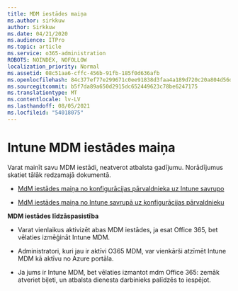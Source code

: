 ```yaml
---
title: MDM iestādes maiņa
ms.author: sirkkuw
author: Sirkkuw
ms.date: 04/21/2020
ms.audience: ITPro
ms.topic: article
ms.service: o365-administration
ROBOTS: NOINDEX, NOFOLLOW
localization_priority: Normal
ms.assetid: 08c51aa6-cffc-456b-91fb-185f0d636afb
ms.openlocfilehash: 84c377ef77e299671c0ee91838d3faa4a189d720c20a804d56d3323823b701c2
ms.sourcegitcommit: b5f7da89a650d2915dc652449623c78be6247175
ms.translationtype: MT
ms.contentlocale: lv-LV
ms.lasthandoff: 08/05/2021
ms.locfileid: "54018075"
---
```

# <a name="change-intune-mdm-authority"></a>Intune MDM iestādes maiņa

Varat mainīt savu MDM iestādi, neatverot atbalsta gadījumu. Norādījumus skatiet tālāk redzamajā dokumentā.
  
- [MdM iestādes maiņa no konfigurācijas pārvaldnieka uz Intune savrupo](https://docs.microsoft.com/configmgr/mdm/deploy-use/migrate-change-mdm-authority)
    
- [MdM iestādes maiņa no Intune savrupā uz konfigurācijas pārvaldnieku](https://docs.microsoft.com/configmgr/mdm/deploy-use/change-mdm-authority)
    
 **MDM iestādes līdzāspasistība**
  
- Varat vienlaikus aktivizēt abas MDM iestādes, ja esat Office 365, bet vēlaties izmēģināt Intune MDM.
    
- Administratori, kuri jau ir aktīvi O365 MDM, var vienkārši atzīmēt Intune MDM kā aktīvu no Azure portāla.
    
- Ja jums ir Intune MDM, bet vēlaties izmantot mdm Office 365: zemāk atveriet biļeti, un atbalsta dienesta darbinieks palīdzēs to iespējot.
    

